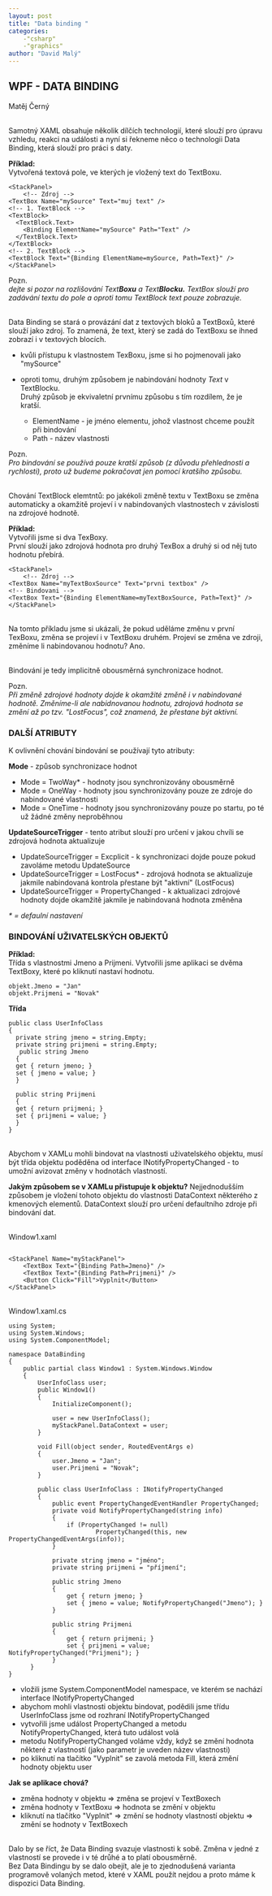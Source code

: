 ```yaml
---
layout: post
title: "Data binding "
categories:
    -"csharp"
    -"graphics"
author: "David Malý"
--- 
```



## WPF - DATA BINDING


Matěj Černý



<br>    Samotný XAML obsahuje několik dílčích technologií, které slouží pro úpravu vzhledu, reakci na události a nyní si řekneme něco o technologii Data Binding, která slouží pro práci s daty.



**Příklad:**
<br>    Vytvořená textová pole, ve kterých je vložený text do TextBoxu.


```
<StackPanel>
    <!-- Zdroj --><TextBox Name="mySource" Text="muj text" /><!-- 1. TextBlock --><TextBlock>  <TextBlock.Text>	<Binding ElementName="mySource" Path="Text" />  </TextBlock.Text></TextBlock><!-- 2. TextBlock --><TextBlock Text="{Binding ElementName=mySource, Path=Text}" />
</StackPanel>
```


Pozn.<br>    *dejte si pozor na rozlišování Text**Boxu** a Text**Blocku.** TextBox slouží pro zadávání textu do pole a oproti tomu TextBlock text pouze zobrazuje.*



<br>    Data Binding se stará o provázání dat z textových bloků a TextBoxů, které slouží jako zdroj. To znamená, že text, který se zadá do TextBoxu se ihned zobrazí i v textových blocích.<br>



- kvůli přístupu k vlastnostem TexBoxu, jsme si ho pojmenovali jako "mySource"
- oproti tomu, druhým způsobem je nabindování hodnoty *Text* v TextBlocku.
<br>        Druhý způsob je ekvivaletní prvnímu způsobu s tím rozdílem, že je kratší.<br>

  - ElementName - je jméno elementu, johož vlastnost chceme použít při bindování
  - Path - název vlastnosti<br>



Pozn.<br>    *Pro bindování se používá pouze kratší způsob (z důvodu přehlednosti a rychlosti), proto už budeme pokračovat jen pomocí kratšího způsobu.*



<br>    Chování TextBlock elemtntů: po jakékoli změně textu v TextBoxu se změna automaticky a okamžitě projeví i v nabindovaných vlastnostech v závislosti na zdrojové hodnotě.<br>



**Příklad:**
<br>    Vytvořili jsme si dva TexBoxy.
<br>    První slouží jako zdrojová hodnota pro druhý TexBox a druhý si od něj tuto hodnotu přebírá.


```
<StackPanel>
    <!-- Zdroj --><TextBox Name="myTextBoxSource" Text="prvni textbox" /><!-- Bindovani --><TextBox Text="{Binding ElementName=myTextBoxSource, Path=Text}" />
</StackPanel>
```


<br>    Na tomto příkladu jsme si ukázali, že pokud uděláme změnu v první TexBoxu, změna se projeví i v TextBoxu druhém. Projeví se změna ve zdroji, změníme li nabindovanou hodnotu? Ano.<br>



<br>    Bindování je tedy implicitně obousměrná synchronizace hodnot.<br>



Pozn.<br>    *Při změně zdrojové hodnoty dojde k okamžité změně i v nabindované hodnotě. Změníme-li ale nabidnovanou hodnotu, zdrojová hodnota se změní až po tzv. "LostFocus", což znamená, že přestane být aktivní.*


### DALŠÍ ATRIBUTY


K ovlivnění chování bindování se používají tyto atributy:



**Mode** - způsob synchronizace hodnot<br>
- Mode = TwoWay\* - hodnoty jsou synchronizovány obousměrně
- Mode = OneWay - hodnoty jsou synchronizovány pouze ze zdroje do nabindované vlastnosti
- Mode = OneTime - hodnoty jsou synchronizovány pouze po startu, po té už žádné změny neproběhnou



**UpdateSourceTrigger** - tento atribut slouží pro určení v jakou chvíli se zdrojová hodnota aktualizuje<br>
- UpdateSourceTrigger = Excplicit - k synchronizaci dojde pouze pokud zavoláme metodu UpdateSource
- UpdateSourceTrigger = LostFocus\* - zdrojová hodnota se aktualizuje jakmile nabindovaná kontrola přestane být "aktivní" (LostFocus)
- UpdateSourceTrigger = PropertyChanged	- k aktualizaci zdrojové hodnoty dojde okamžitě jakmile je nabindovaná hodnota změněna

*\* = defaulní nastavení*


### BINDOVÁNÍ UŽIVATELSKÝCH OBJEKTŮ


**Příklad:**
<br>    Třída s vlastnostmi Jmeno a Prijmeni. Vytvořili jsme aplikaci se dvěma TextBoxy, které po kliknutí nastaví hodnotu.<br>


```
objekt.Jmeno = "Jan"
objekt.Prijmeni = "Novak"
```


**Třída**


```
public class UserInfoClass
{
  private string jmeno = string.Empty;
  private string prijmeni = string.Empty;
   public string Jmeno
  {  get { return jmeno; }  set { jmeno = value; }
  }

  public string Prijmeni
  {  get { return prijmeni; }  set { prijmeni = value; }
  }
}
```


<br>    Abychom v XAMLu mohli bindovat na vlastnosti uživatelského objektu, musí být třída objektu poděděna od interface INotifyPropertyChanged - to umožní avizovat změny v hodnotách vlastností.<br>



**Jakým způsobem se v XAMLu přistupuje k objektu?** Nejjednodušším způsobem je vložení tohoto objektu do vlastnosti DataContext některého z kmenových elementů. DataContext slouží pro určení defaultního zdroje při bindování dat.<br>



<br>    Window1.xaml<br>


```

```

```
<StackPanel Name="myStackPanel">
    <TextBox Text="{Binding Path=Jmeno}" />
    <TextBox Text="{Binding Path=Prijmeni}" />
    <Button Click="Fill">Vyplnit</Button>
</StackPanel>
```


<br>    Window1.xaml.cs<br>


```
using System;
using System.Windows;
using System.ComponentModel;

namespace DataBinding
{
    public partial class Window1 : System.Windows.Window
    {
        UserInfoClass user;
        public Window1()
        {
            InitializeComponent();

            user = new UserInfoClass();
            myStackPanel.DataContext = user;
        }

        void Fill(object sender, RoutedEventArgs e)
        {
            user.Jmeno = "Jan";
            user.Prijmeni = "Novak";
        }

        public class UserInfoClass : INotifyPropertyChanged
        {
            public event PropertyChangedEventHandler PropertyChanged;
            private void NotifyPropertyChanged(string info)
            {
                if (PropertyChanged != null)
                        PropertyChanged(this, new PropertyChangedEventArgs(info));
            }

            private string jmeno = "jméno";
            private string prijmeni = "příjmení";

            public string Jmeno
            {
                get { return jmeno; }
                set { jmeno = value; NotifyPropertyChanged("Jmeno"); }
            }

            public string Prijmeni
            {
                get { return prijmeni; }
                set { prijmeni = value; NotifyPropertyChanged("Prijmeni"); }
            }
      }
} 
```


- vložili jsme System.ComponentModel namespace, ve kterém se nachází interface INotifyPropertyChanged
- abychom mohli vlastnosti objektu bindovat, podědili jsme třídu UserInfoClass jsme od rozhraní INotifyPropertyChanged
- vytvořili jsme událost PropertyChanged a metodu NotifyPropertyChanged, která tuto událost volá
- metodu NotifyPropertyChanged voláme vždy, když se změní hodnota některé z vlastností (jako parametr je uveden název vlastnosti)
- po kliknutí na tlačítko "Vyplnit" se zavolá metoda Fill, která změní hodnoty objektu user



**Jak se aplikace chová?**
- změna hodnoty v objektu => změna se projeví v TextBoxech
- změna hodnoty v TextBoxu => hodnota se změní v objektu
- kliknutí na tlačítko "Vyplnit" => změní se hodnoty vlastností objektu ⇒ změní se hodnoty v TextBoxech





<br>    Dalo by se říct, že Data Binding svazuje vlastnosti k sobě. Změna v jedné z vlastností se provede i v té drůhé a to platí obousměrně.
<br>    Bez Data Bindingu by se dalo obejít, ale je to zjednodušená varianta programově volaných metod, které v XAML použít nejdou a proto máme k dispozici Data Binding.<br>